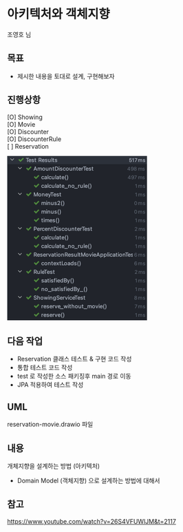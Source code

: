 # 아키텍처와 객체지향
조영호 님  

## 목표
* 제시한 내용을 토대로 설계, 구현해보자

## 진행상항
[O] Showing  
[O] Movie  
[O] Discounter  
[O] DiscounterRule  
[ ] Reservation

![img.png](test.png)

## 다음 작업
* Reservation 클래스 테스트 & 구현 코드 작성
* 통합 테스트 코드 작성
* test 로 작성한 소스 패키징후 main 경로 이동
* JPA 적용하여 테스트 작성

## UML
reservation-movie.drawio 파일

## 내용
개체지향을 설계하는 방법 (아키텍처)
* Domain Model (객체지향) 으로 설계하는 방법에 대해서

## 참고
https://www.youtube.com/watch?v=26S4VFUWlJM&t=2117
